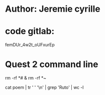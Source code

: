 # Author: Jeremie cyrille #

# code gitlab:
femDUr_4w2t_oUFxurEp

# Quest 2 command line
rm -rf *# & rm -rf *~

cat poem | tr ' ' '\n' | 
grep 'Ruto' | wc -l
